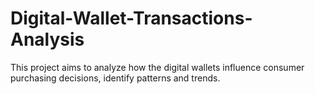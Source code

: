 # Digital-Wallet-Transactions-Analysis
This project aims to analyze how the digital wallets influence consumer purchasing decisions, identify patterns and trends. 
